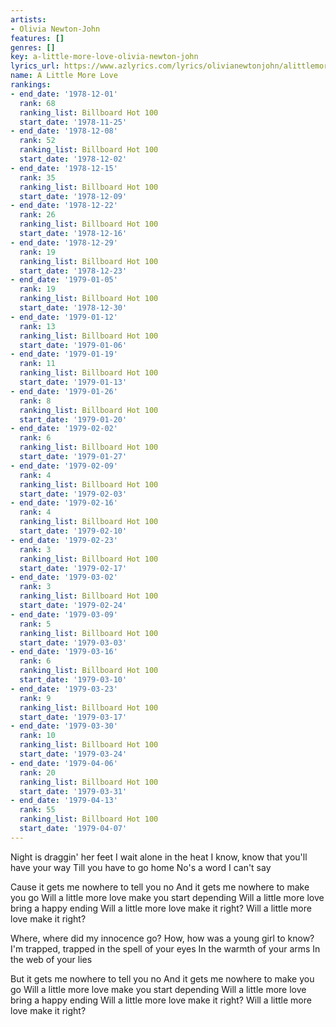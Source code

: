 ```yaml
---
artists:
- Olivia Newton-John
features: []
genres: []
key: a-little-more-love-olivia-newton-john
lyrics_url: https://www.azlyrics.com/lyrics/olivianewtonjohn/alittlemorelove.html
name: A Little More Love
rankings:
- end_date: '1978-12-01'
  rank: 68
  ranking_list: Billboard Hot 100
  start_date: '1978-11-25'
- end_date: '1978-12-08'
  rank: 52
  ranking_list: Billboard Hot 100
  start_date: '1978-12-02'
- end_date: '1978-12-15'
  rank: 35
  ranking_list: Billboard Hot 100
  start_date: '1978-12-09'
- end_date: '1978-12-22'
  rank: 26
  ranking_list: Billboard Hot 100
  start_date: '1978-12-16'
- end_date: '1978-12-29'
  rank: 19
  ranking_list: Billboard Hot 100
  start_date: '1978-12-23'
- end_date: '1979-01-05'
  rank: 19
  ranking_list: Billboard Hot 100
  start_date: '1978-12-30'
- end_date: '1979-01-12'
  rank: 13
  ranking_list: Billboard Hot 100
  start_date: '1979-01-06'
- end_date: '1979-01-19'
  rank: 11
  ranking_list: Billboard Hot 100
  start_date: '1979-01-13'
- end_date: '1979-01-26'
  rank: 8
  ranking_list: Billboard Hot 100
  start_date: '1979-01-20'
- end_date: '1979-02-02'
  rank: 6
  ranking_list: Billboard Hot 100
  start_date: '1979-01-27'
- end_date: '1979-02-09'
  rank: 4
  ranking_list: Billboard Hot 100
  start_date: '1979-02-03'
- end_date: '1979-02-16'
  rank: 4
  ranking_list: Billboard Hot 100
  start_date: '1979-02-10'
- end_date: '1979-02-23'
  rank: 3
  ranking_list: Billboard Hot 100
  start_date: '1979-02-17'
- end_date: '1979-03-02'
  rank: 3
  ranking_list: Billboard Hot 100
  start_date: '1979-02-24'
- end_date: '1979-03-09'
  rank: 5
  ranking_list: Billboard Hot 100
  start_date: '1979-03-03'
- end_date: '1979-03-16'
  rank: 6
  ranking_list: Billboard Hot 100
  start_date: '1979-03-10'
- end_date: '1979-03-23'
  rank: 9
  ranking_list: Billboard Hot 100
  start_date: '1979-03-17'
- end_date: '1979-03-30'
  rank: 10
  ranking_list: Billboard Hot 100
  start_date: '1979-03-24'
- end_date: '1979-04-06'
  rank: 20
  ranking_list: Billboard Hot 100
  start_date: '1979-03-31'
- end_date: '1979-04-13'
  rank: 55
  ranking_list: Billboard Hot 100
  start_date: '1979-04-07'
---
```


Night is draggin' her feet
I wait alone in the heat
I know, know that you'll have your way
Till you have to go home
No's a word I can't say

Cause it gets me nowhere to tell you no
And it gets me nowhere to make you go
Will a little more love make you start depending
Will a little more love bring a happy ending
Will a little more love make it right?
Will a little more love make it right?

Where, where did my innocence go?
How, how was a young girl to know?
I'm trapped, trapped in the spell of your eyes
In the warmth of your arms
In the web of your lies

But it gets me nowhere to tell you no
And it gets me nowhere to make you go
Will a little more love make you start depending
Will a little more love bring a happy ending
Will a little more love make it right?
Will a little more love make it right?



